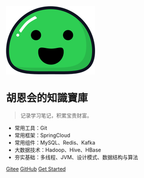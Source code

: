 [comment]: <> (![logo]&#40;https://docsify.js.org/_media/icon.svg&#41;)
![logo](img/docsify_icon.svg)

# 胡恩会的知識寶庫

> 记录学习笔记，积累宝贵财富。

* 常用工具：Git
* 常用框架：SpringCloud
* 常用组件：MySQL、Redis、Kafka
* 大数据技术：Hadoop、Hive、HBase
* 夯实基础：多线程、JVM、设计模式、数据结构与算法


[Gitee](https://gitee.com/huenhui/)
[GitHub](https://github.com/en-hui/en-hui)
[Get Started](README.md)
